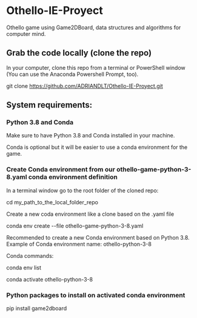# Othello-IE-Proyect

Othello game using Game2DBoard, data structures and algorithms for computer mind. 

## Grab the code locally (clone the repo)

In your computer, clone this repo from a terminal or PowerShell window (You can use the Anaconda Powershell Prompt, too).

git clone https://github.com/ADRIANDLT/Othello-IE-Proyect.git

## System requirements:

### Python 3.8 and Conda

Make sure to have Python 3.8 and Conda installed in your machine.

Conda is optional but it will be easier to use a conda environment for the game.

### Create Conda environment from our othello-game-python-3-8.yaml conda environment definition

In a terminal window go to the root folder of the cloned repo:

cd my_path_to_the_local_folder_repo

Create a new coda environment like a clone based on the .yaml file

conda env create --file othello-game-python-3-8.yaml

Recommended to create a new Conda environment based on Python 3.8. Example of Conda environment name: othello-python-3-8

Conda commands:

conda env list

conda activate othello-python-3-8

### Python packages to install on activated conda environment

pip install game2dboard

